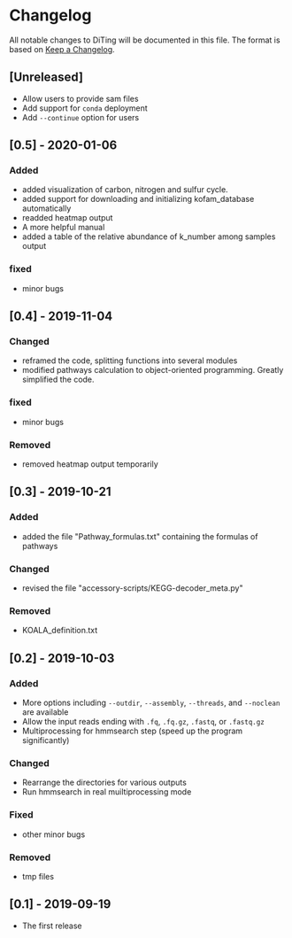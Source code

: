 # Changelog
All notable changes to DiTing will be documented in this file.
The format is based on [Keep a Changelog](https://keepachangelog.com/en/1.0.0/).

## [Unreleased]

- Allow users to provide sam files
- Add support for `conda` deployment
- Add `--continue` option for users

## [0.5] - 2020-01-06

### Added
- added visualization of carbon, nitrogen and sulfur cycle.
- added support for downloading and initializing kofam_database automatically
- readded heatmap output
- A more helpful manual
- added a table of the relative abundance of k_number among samples output 

### fixed
- minor bugs

## [0.4] - 2019-11-04

### Changed
- reframed the code, splitting functions into several modules
- modified pathways calculation to object-oriented programming. Greatly simplified the code.

### fixed
- minor bugs

### Removed
- removed heatmap output temporarily

## [0.3] - 2019-10-21

### Added

- added the file "Pathway_formulas.txt" containing the formulas of pathways

### Changed

- revised the file "accessory-scripts/KEGG-decoder_meta.py"

### Removed

- KOALA_definition.txt

## [0.2] - 2019-10-03

### Added

- More options including `--outdir`, `--assembly`, `--threads`, and `--noclean` are available
- Allow the input reads ending with `.fq`, `.fq.gz`, `.fastq`, or `.fastq.gz`
- Multiprocessing for hmmsearch step (speed up the program significantly)

### Changed

- Rearrange the directories for various outputs
- Run hmmsearch in real muiltiprocessing mode

### Fixed
- other minor bugs

### Removed

- tmp files

## [0.1] - 2019-09-19

- The first release

